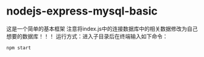 # nodejs-express-mysql-basic
这是一个简单的基本框架 注意将index.js中的连接数据库中的相关数据修改为自己想要的数据库！！！ 运行方式：进入子目录后在终端输入如下命令：
```
npm start
```
